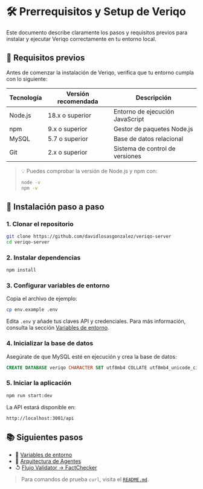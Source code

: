 # 🛠️ Prerrequisitos y Setup de Veriqo

Este documento describe claramente los pasos y requisitos previos para instalar y ejecutar Veriqo correctamente en tu entorno local.

## 📌 Requisitos previos

Antes de comenzar la instalación de Veriqo, verifica que tu entorno cumpla con lo siguiente:

| Tecnología | Versión recomendada | Descripción                     |
| ---------- | ------------------- | ------------------------------- |
| Node.js    | 18.x o superior     | Entorno de ejecución JavaScript |
| npm        | 9.x o superior      | Gestor de paquetes Node.js      |
| MySQL      | 5.7 o superior      | Base de datos relacional        |
| Git        | 2.x o superior      | Sistema de control de versiones |

> 💡 Puedes comprobar la versión de Node.js y npm con:
>
> ```bash
> node -v
> npm -v
> ```

## 🚀 Instalación paso a paso

### 1. Clonar el repositorio

```bash
git clone https://github.com/davidlosasgonzalez/veriqo-server
cd veriqo-server
```

### 2. Instalar dependencias

```bash
npm install
```

### 3. Configurar variables de entorno

Copia el archivo de ejemplo:

```bash
cp env.example .env
```

Edita `.env` y añade tus claves API y credenciales. Para más información, consulta la sección [Variables de entorno](./env-variables.md).

### 4. Inicializar la base de datos

Asegúrate de que MySQL esté en ejecución y crea la base de datos:

```sql
CREATE DATABASE veriqo CHARACTER SET utf8mb4 COLLATE utf8mb4_unicode_ci;
```

### 5. Iniciar la aplicación

```bash
npm run start:dev
```

La API estará disponible en:

```
http://localhost:3001/api
```

## 📚 Siguientes pasos

- 📖 [Variables de entorno](./env-variables.md)
- 🧩 [Arquitectura de Agentes](../architecture/agents.md)
- ↺ [Flujo Validator → FactChecker](../flows/validation-to-factcheck.md)

> Para comandos de prueba `curl`, visita el [`README.md`](../../README.md).
